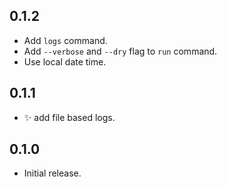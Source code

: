 ## 0.1.2

- Add `logs` command.
- Add `--verbose` and `--dry` flag to `run` command.
- Use local date time.

## 0.1.1

- :sparkles: add file based logs.

## 0.1.0

- Initial release.
